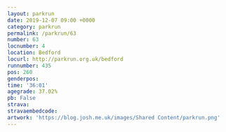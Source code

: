 ```yaml
---
layout: parkrun
date: 2019-12-07 09:00 +0000
category: parkrun
permalink: /parkrun/63
number: 63
locnumber: 4
location: Bedford
locurl: http://parkrun.org.uk/bedford
runnumber: 435
pos: 260
genderpos: 
time: '36:01'
agegrade: 37.02%
pb: False
strava: 
stravaembedcode:
artwork: 'https://blog.josh.me.uk/images/Shared Content/parkrun.png'
---
```

